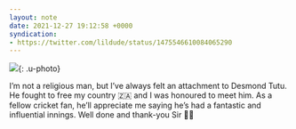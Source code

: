 ```yaml
---
layout: note
date: 2021-12-27 19:12:58 +0000
syndication:
- https://twitter.com/lildude/status/1475546610084065290
---
```


![](https://colinseymour.co.uk/img/32d5651b3019106dbefbd330daa509200b6b0b061dbbc8a926b9eb85dbf0ada0.jpeg){: .u-photo}
 
I’m not a religious man, but I’ve always felt an attachment to Desmond Tutu. He fought to free my country 🇿🇦 and I was honoured to meet him. As a fellow cricket fan, he’ll appreciate me saying he’s had a fantastic and influential innings. Well done and thank-you Sir 👏🙇
